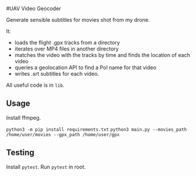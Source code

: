 #UAV Video Geocoder

Generate sensible subtitles for movies shot from my drone.

It: 
- loads the flight .gpx tracks from a directory 
- iterates over MP4 files in another directory
- matches the video with the tracks by time and finds the location of each video
- queries a geolocation API to find a PoI name for that video
- writes .srt subtitles for each video.

All useful code is in `lib`.

## Usage

Install ffmpeg.

`python3 -m pip install requirements.txt`
`python3 main.py --movies_path /home/user/movies --gpx_path /home/user/gpx`

## Testing

Install `pytest`. Run `pytest` in root.
